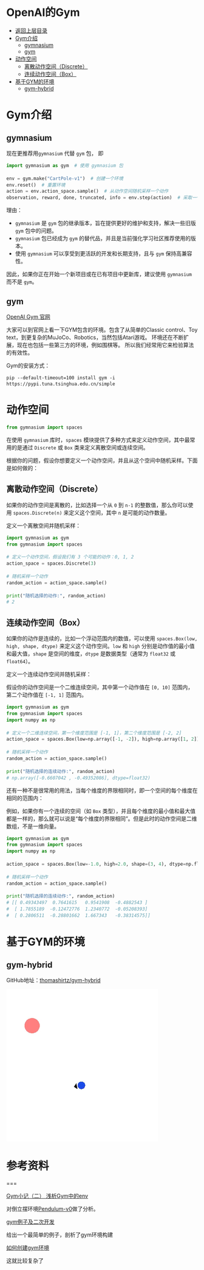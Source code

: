 # OpenAI的Gym

* [返回上层目录](../simulation-platform.md)
* [Gym介绍](#Gym介绍)
  * [gymnasium](#gymnasium)
  * [gym](#gym)
* [动作空间](#动作空间)
  * [离散动作空间（Discrete）](#离散动作空间（Discrete）)
  * [连续动作空间（Box）](#连续动作空间（Box）)
* [基于GYM的环境](#基于GYM的环境)
  * [gym-hybrid](#gym-hybrid)



# Gym介绍

## gymnasium

现在更推荐用`gymnasium` 代替 `gym` 包， 即

```python
import gymnasium as gym  # 使用 gymnasium 包

env = gym.make("CartPole-v1")  # 创建一个环境
env.reset()  # 重置环境
action = env.action_space.sample()  # 从动作空间随机采样一个动作
observation, reward, done, truncated, info = env.step(action)  # 采取一个动作并获得反馈
```

理由：

- `gymnasium` 是 `gym` 包的继承版本，旨在提供更好的维护和支持，解决一些旧版 `gym` 包中的问题。
- `gymnasium` 包已经成为 `gym` 的替代品，并且是当前强化学习社区推荐使用的版本。
- 使用 `gymnasium` 可以享受到更活跃的开发和长期支持，且与 `gym` 保持高兼容性。

因此，如果你正在开始一个新项目或在已有项目中更新库，建议使用 `gymnasium` 而不是 `gym`。

## gym

[OpenAI Gym 官网](https://www.gymlibrary.dev/)

大家可以到官网上看一下GYM包含的环境。包含了从简单的Classic control、Toy text，到更复杂的MuJoCo、Robotics，当然包括Atari游戏。 环境还在不断扩展，现在也包括一些第三方的环境，例如围棋等。 所以我们经常用它来检验算法的有效性。

Gym的安装方式：

```shell
pip --default-timeout=100 install gym -i https://pypi.tuna.tsinghua.edu.cn/simple
```

# 动作空间

```python
from gymnasium import spaces
```

在使用 `gymnasium` 库时，`spaces` 模块提供了多种方式来定义动作空间，其中最常用的是通过 `Discrete` 或 `Box` 类来定义离散空间或连续空间。

根据你的问题，假设你想要定义一个动作空间，并且从这个空间中随机采样。下面是如何做的：

## 离散动作空间（Discrete）

如果你的动作空间是离散的，比如选择一个从 `0` 到 `n-1` 的整数值，那么你可以使用 `spaces.Discrete(n)` 来定义这个空间，其中 `n` 是可能的动作数量。

定义一个离散空间并随机采样：

```python
import gymnasium as gym
from gymnasium import spaces

# 定义一个动作空间，假设我们有 3 个可能的动作：0, 1, 2
action_space = spaces.Discrete(3)

# 随机采样一个动作
random_action = action_space.sample()

print("随机选择的动作:", random_action)
# 2
```

## 连续动作空间（Box）

如果你的动作是连续的，比如一个浮动范围内的数值，可以使用 `spaces.Box(low, high, shape, dtype)` 来定义这个动作空间。`low` 和 `high` 分别是动作值的最小值和最大值，`shape` 是空间的维度，`dtype` 是数据类型（通常为 `float32` 或 `float64`）。

定义一个连续动作空间并随机采样：

假设你的动作空间是一个二维连续空间，其中第一个动作值在 `[0, 10]` 范围内，第二个动作值在 `[-1, 1]` 范围内。

```python
import gymnasium as gym
from gymnasium import spaces
import numpy as np

# 定义一个二维连续空间，第一个维度范围是 [-1, 1]，第二个维度范围是 [-2, 2]
action_space = spaces.Box(low=np.array([-1, -2]), high=np.array([1, 2]), dtype=np.float32)

# 随机采样一个动作
random_action = action_space.sample()

print("随机选择的连续动作:", random_action)
# np.array([-0.6607042 , -0.49352086], dtype=float32)
```

还有一种不是很常用的用法，当每个维度的界限相同时，即一个空间的每个维度在相同的范围内：

例如，如果你有一个连续的空间（如 `Box` 类型），并且每个维度的最小值和最大值都是一样的，那么就可以说是“每个维度的界限相同”。但是此时的动作空间是二维数组，不是一维向量。

```python
import gymnasium as gym
from gymnasium import spaces
import numpy as np

action_space = spaces.Box(low=-1.0, high=2.0, shape=(3, 4), dtype=np.float32)

# 随机采样一个动作
random_action = action_space.sample()

print("随机选择的连续动作:", random_action)
# [[ 0.49343497  0.7641615   0.9541908  -0.4882543 ]
#  [ 1.7855189  -0.12472776  1.2340772  -0.05208393]
#  [ 0.2806511  -0.28801662  1.667343   -0.38314575]]
```

# 基于GYM的环境

## gym-hybrid

GitHub地址：[thomashirtz/gym-hybrid](https://github.com/thomashirtz/gym-hybrid)

![moving_v0](pic/moving_v0.gif)

# 参考资料



===

[Gym小记（二） 浅析Gym中的env](https://blog.csdn.net/u013745804/article/details/78397106)

对倒立摆环境[Pendulum-v0](https://github.com/openai/gym/blob/master/gym/envs/classic_control/pendulum.py)做了分析。

[gym例子及二次开发](https://zhuanlan.zhihu.com/p/462248870)

给出一个最简单的例子，剖析了gym环境构建

[如何创建gym环境](https://blog.csdn.net/stanleyrain/article/details/127880978)

这就比较复杂了